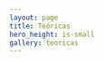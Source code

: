 ```yaml
---
layout: page
title: Teóricas
hero_height: is-small
gallery: teoricas
---
```


<!---
Agregar arriba cuando esté listo
--->


<!---
{% include notification.html message="This resource is not available yet." %}
Las teóricas o consultas de teóricas van a ser en Google Meet, en este link: 

**Introduccion a la Bioinformatica**  
Jueves (chequear cronograma para ver el horario de cada fecha)  
Google Meet joining info  
Video call link: https://meet.google.com/jkz-gjca-vpb  

Algunas teóricas van a ser en vivo (van a quedar grabadas para ver después). Otras van a estar pre-grabadas (y la conexión a Meet es para hacer consultas o preguntas sobre la clase). Esto se irá informando en cada caso. 
--->